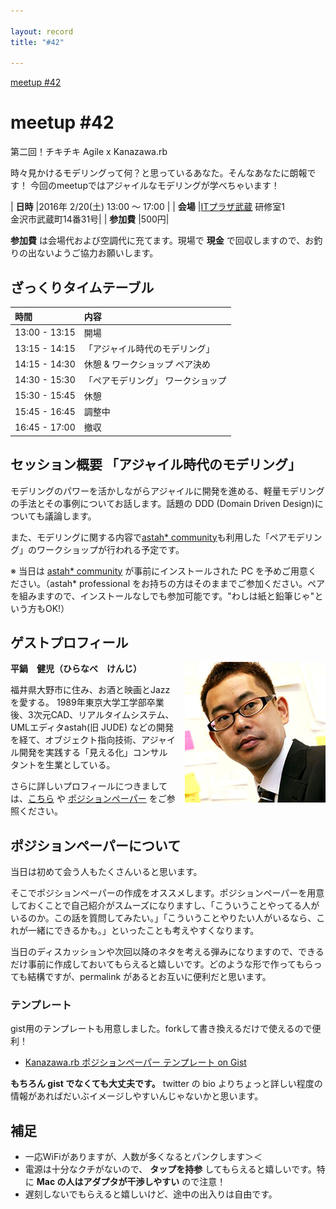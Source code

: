 ```yaml
---

layout: record
title: "#42"

---
```



<div class="doorkeeper-widget">
<a class="doorkeeper-registration-widget" href="https://kzrb.doorkeeper.jp/events/36346">meetup #42</a><script src="http://widgets.doorkeeper.jp/w/widget.js"></script>
</div>

# meetup #42

第二回！チキチキ Agile x Kanazawa.rb

時々見かけるモデリングって何？と思っているあなた。そんなあなたに朗報です！
今回のmeetupではアジャイルなモデリングが学べちゃいます！


| **日時**   |2016年 2/20(土) 13:00 〜 17:00                         |
| **会場**   |[ITプラザ武蔵](http://www.bp-musashi.jp/) 研修室1<br>金沢市武蔵町14番31号|
| **参加費** |500円|

**参加費** は会場代および空調代に充てます。現場で **現金** で回収しますので、お釣りの出ないようご協力お願いします。

## ざっくりタイムテーブル

| 時間 | 内容 |
|:---|:---|
| 13:00 - 13:15 | 開場 |
| 13:15 - 14:15 | 「アジャイル時代のモデリング」 |
| 14:15 - 14:30 | 休憩 & ワークショップ ペア決め |
| 14:30 - 15:30| 「ペアモデリング」 ワークショップ |
| 15:30 - 15:45 | 休憩 |
| 15:45 - 16:45 | 調整中 |
| 16:45 - 17:00 | 撤収 |

## セッション概要 「アジャイル時代のモデリング」

モデリングのパワーを活かしながらアジャイルに開発を進める、軽量モデリングの手法とその事例についてお話します。話題の DDD (Domain Driven Design)についても議論します。

また、モデリングに関する内容で[astah* community](http://astah.change-vision.com/ja/product/astah-community.html)も利用した「ペアモデリング」のワークショップが行われる予定です。

※ 当日は [astah* community](http://astah.change-vision.com/ja/product/astah-community.html)  が事前にインストールされた PC を予めご用意ください。（astah* professional をお持ちの方はそのままでご参加ください。ペアを組みますので、インストールなしでも参加可能です。"わしは紙と鉛筆じゃ"という方もOK!）


## ゲストプロフィール

<img style="float: right; margin-left: 1em;" src="hiranabe.jpg" alt="hiranabe">

**平鍋　健児（ひらなべ　けんじ）**

福井県大野市に住み、お酒と映画とJazzを愛する。
1989年東京大学工学部卒業後、3次元CAD、リアルタイムシステム、UMLエディタastah(旧 JUDE) などの開発を経て、オブジェクト指向技術、アジャイル開発を実践する「見える化」コンサルタントを生業としている。

さらに詳しいプロフィールにつきましては、[こちら](https://anagileway.wordpress.com/about/) や [ポジションペーパー](https://gist.github.com/kenjihiranabe/11459530f874a371872f) をご参照ください。


## ポジションペーパーについて

当日は初めて会う人もたくさんいると思います。

そこでポジションペーパーの作成をオススメします。ポジションペーパーを用意しておくことで自己紹介がスムーズになりますし、「こういうことやってる人がいるのか。この話を質問してみたい。」「こういうことやりたい人がいるなら、これが一緒にできるかも。」といったことも考えやすくなります。

当日のディスカッションや次回以降のネタを考える弾みになりますので、できるだけ事前に作成しておいてもらえると嬉しいです。どのような形で作ってもらっても結構ですが、permalink があるとお互いに便利だと思います。


### テンプレート

gist用のテンプレートも用意しました。forkして書き換えるだけで使えるので便利！

 - [Kanazawa.rb ポジションペーパー テンプレート on Gist](https://gist.github.com/5a523ec3180002229a32)

**もちろん gist でなくても大丈夫です。** twitter の bio よりちょっと詳しい程度の情報があればだいぶイメージしやすいんじゃないかと思います。


## 補足

 - 一応WiFiがありますが、人数が多くなるとパンクします＞＜
 - 電源は十分なクチがないので、 **タップを持参** してもらえると嬉しいです。特に **Mac の人はアダプタが干渉しやすい** ので注意！
 - 遅刻しないでもらえると嬉しいけど、途中の出入りは自由です。

